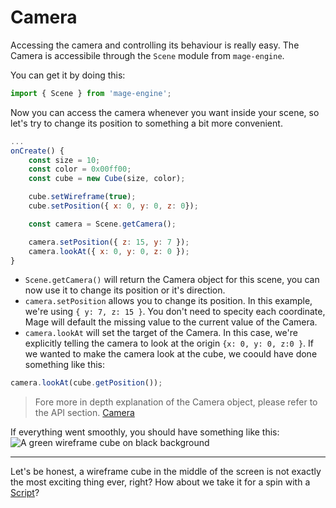 # Camera

Accessing the camera and controlling its behaviour is really easy. The Camera is accessibile through the `Scene` module from `mage-engine`.

You can get it by doing this:

```js
import { Scene } from 'mage-engine';
```

Now you can access the camera whenever you want inside your scene, so let's try to change its position to something a bit more convenient.

```js
...
onCreate() {
    const size = 10;
    const color = 0x00ff00;
    const cube = new Cube(size, color);

    cube.setWireframe(true);
    cube.setPosition({ x: 0, y: 0, z: 0});

    const camera = Scene.getCamera();

    camera.setPosition({ z: 15, y: 7 });
    camera.lookAt({ x: 0, y: 0, z: 0 });
}
```

- `Scene.getCamera()` will return the Camera object for this scene, you can now use it to change its position or it's direction.
- `camera.setPosition` allows you to change its position. In this example, we're using `{ y: 7, z: 15 }`. You don't need to specity each coordinate, Mage will default the missing value to the current value of the Camera.
- `camera.lookAt` will set the target of the Camera. In this case, we're explicitly telling the camera to look at the origin `{x: 0, y: 0, z:0 }`. If we wanted to make the camera look at the cube, we coould have done something like this:

```js
camera.lookAt(cube.getPosition());
```

> Fore more in depth explanation of the Camera object, please refer to the API section. [Camera](/5_api/camera.md)

If everything went smoothly, you should have something like this:
![A green wireframe cube on black background](/img/first_scene_camera.png "A green wireframe cube on black backgroun")

---

Let's be honest, a wireframe cube in the middle of the screen is not exactly the most exciting thing ever, right? How about we take it for a spin with a [Script](1_getting-started/6_scripts.md)?
